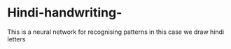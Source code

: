 # Hindi-handwriting-
This is a neural network for recognising patterns in this case we draw hindi letters
